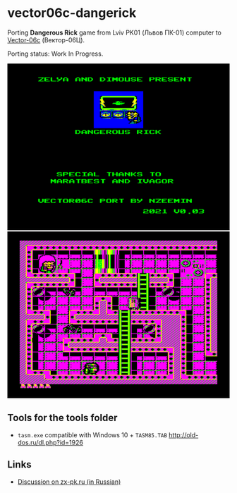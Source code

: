 # vector06c-dangerick
Porting **Dangerous Rick** game from Lviv PK01 (Львов ПК-01) computer to [Vector-06c](https://en.wikipedia.org/wiki/Vector-06C) (Вектор-06Ц).

Porting status: Work In Progress.

![](screenshot/title.png) ![](screenshot/level1.png)


## Tools for the tools folder

 - `tasm.exe` compatible with Windows 10 + `TASM85.TAB`
   http://old-dos.ru/dl.php?id=1926


## Links

 - [Discussion on zx-pk.ru (in Russian)](https://zx-pk.ru/threads/33678-portirovanie-dangerous-rick.html)

